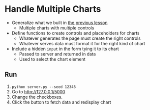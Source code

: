 # Handle Multiple Charts

-   Generalize what we built in [the previous lesson](../04_select/index.md)
    -   Multiple charts with multiple controls
-   Define functions to create controls and placeholders for charts
    -   Whatever generates the page must create the right controls
    -   Whatever serves data must format it for the right kind of chart
-   Include a hidden `input` in the form tying it to its chart
    -   Passed to server and returned in data
    -   Used to select the chart element

## Run

1.  `python server.py --seed 12345`
1.  Go to <http://127.0.0.1/5000>
1.  Change the checkboxes.
1.  Click the button to fetch data and redisplay chart
